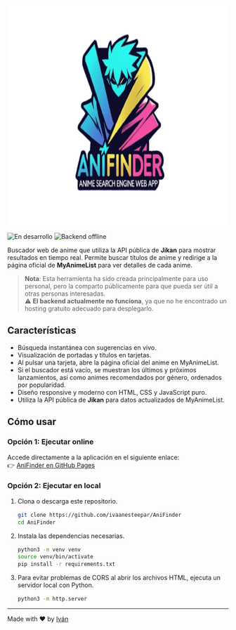 <div align="center">
  <img src="/img/logo_app.png" alt="App logo" width="500" height="500">
</div>

![En desarrollo](https://img.shields.io/badge/status-work_in_progress-yellow?style=for-the-badge&logo=github)
![Backend offline](https://img.shields.io/badge/backend-offline-red?style=for-the-badge)

Buscador web de anime que utiliza la API pública de **Jikan** para mostrar resultados en tiempo real. Permite buscar títulos de anime y redirige a la página oficial de **MyAnimeList** para ver detalles de cada anime.

> **Nota**: Esta herramienta ha sido creada principalmente para uso personal, pero la comparto públicamente para que pueda ser útil a otras personas interesadas.  
> ⚠️ **El backend actualmente no funciona**, ya que no he encontrado un hosting gratuito adecuado para desplegarlo.

## Características

- Búsqueda instantánea con sugerencias en vivo.
- Visualización de portadas y títulos en tarjetas.
- Al pulsar una tarjeta, abre la página oficial del anime en MyAnimeList.
- Si el buscador está vacío, se muestran los últimos y próximos lanzamientos, así como animes recomendados por género, ordenados por popularidad.
- Diseño responsive y moderno con HTML, CSS y JavaScript puro.
- Utiliza la API pública de **Jikan** para datos actualizados de MyAnimeList.

## Cómo usar

### Opción 1: Ejecutar online

Accede directamente a la aplicación en el siguiente enlace:  
👉 [AniFinder en GitHub Pages](https://ivaanesteepar.github.io/AniFinder/)

### Opción 2: Ejecutar en local

1. Clona o descarga este repositorio.
   
   ```bash
   git clone https://github.com/ivaanesteepar/AniFinder
   cd AniFinder
    ```

2. Instala las dependencias necesarias.

   ```bash
   python3 -m venv venv
   source venv/bin/activate
   pip install -r requirements.txt
    ```

3. Para evitar problemas de CORS al abrir los archivos HTML, ejecuta un servidor local con Python.
   
   ```bash
   python3 -m http.server
    ```

---

Made with ❤️ by [Iván](https://github.com/ivaanesteepar)
